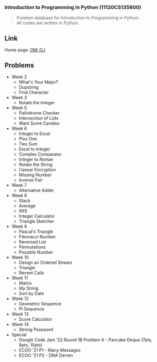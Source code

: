 ### Introduction to Programming in Python (11120CS135800)

> Problem database for Introduction to Programming in Python.  
> All codes are written in Python.

## Link

Home page: [DM::OJ](https://oj.epl.tw/)

## Problems 

* Week 2
  * What's Your Major?
  * Dupstring
  * Find Character
* Week 3
  * Rotate the Integer
* Week 5
  * Palindrome Checker
  * Intersection of Lists
  * Want Some Candies
* Week 6
  * Integer to Excel
  * Plus One
  * Two Sum
  * Excel to Integer
  * Complex Comparator
  * Integer to Roman
  * Rotate the String
  * Caesar Encryption
  * Missing Number
  * Inverse Pair
* Week 7
  * Alternative Adder
* Week 8
  * Stack
  * Average
  * 9X9
  * Integer Calculator
  * Triangle Sketcher
* Week 9
  * Pascal's Triangle
  * Fibonacci Number
  * Reversed List
  * Permutations
  * Possible Number
* Week 10
  * Design an Ordered Stream
  * Triangle
  * Recent Calls
* Week 11
  * Matrix
  * My String
  * Sort by Date
* Week 12
  * Geometric Sequence
  * Pi Sequence
* Week 13
  * Score Calculator
* Week 14
  * Strong Password
* Special
  * Google Code Jam '22 Round 1B Problem A - Pancake Deque (7pts, 8pts, 10pts)
  * ECOO '21 P1 - Many Messages
  * ECOO '21 P2 - DNA Derren
